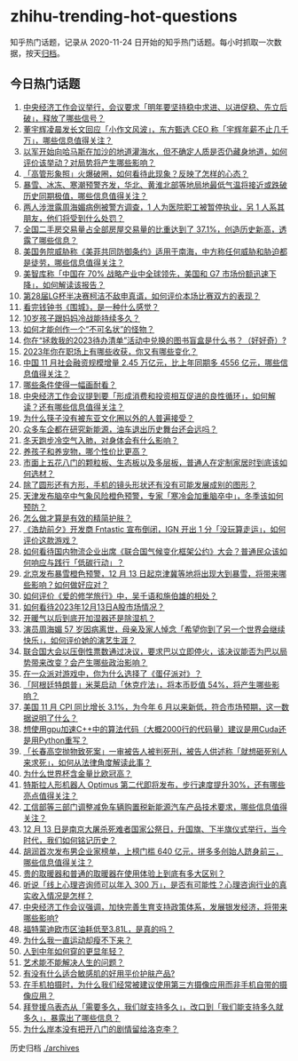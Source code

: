 # zhihu-trending-hot-questions

知乎热门话题，记录从 2020-11-24
日开始的知乎热门话题。每小时抓取一次数据，按天[归档](./archives)。

## 今日热门话题

<!-- BEGIN -->
<!-- 最后更新时间 Thu Dec 14 2023 01:00:40 GMT+0800 (China Standard Time) -->

1. [中央经济工作会议举行，会议要求「明年要坚持稳中求进、以进促稳、先立后破」，释放了哪些信号？](https://www.zhihu.com/question/634555359)
1. [董宇辉凌晨发长文回应「小作文风波」，东方甄选 CEO 称「宇辉年薪不止几千万」，哪些信息值得关注？](https://www.zhihu.com/question/634643306)
1. [以军开始向哈马斯在加沙的地道灌海水，但不确定人质是否仍藏身地道，如何评价该举动？对局势将产生哪些影响？](https://www.zhihu.com/question/634632935)
1. [「高管形象照」火爆破圈，如何看待此现象？反映了怎样的心态？](https://www.zhihu.com/question/634679340)
1. [暴雪、冰冻、寒潮预警齐发，华北、黄淮北部等地局地最低气温将接近或跌破历史同期极值，哪些信息值得关注？](https://www.zhihu.com/question/634605370)
1. [两人涉泄露周海媚病例被警方调查，1 人为医院职工被暂停执业，另 1 人系其朋友，他们将受到什么处罚？](https://www.zhihu.com/question/634618003)
1. [全国二手房交易量占全部房屋交易量的比重达到了 37.1%，创造历史新高，透露了哪些信息？](https://www.zhihu.com/question/634643337)
1. [美国务院威胁称《美菲共同防御条约》适用于南海，中方称任何威胁和胁迫都是徒劳，哪些信息值得关注？](https://www.zhihu.com/question/634664659)
1. [美智库称「中国在 70% 战略产业中全球领先，美国和 G7 市场份额迅速下降」，如何解读该报告？](https://www.zhihu.com/question/634654148)
1. [第28届LG杯半决赛柯洁不敌申真谞，如何评价本场比赛双方的表现？](https://www.zhihu.com/question/634647919)
1. [看完钱钟书《围城》，是一种什么感觉？](https://www.zhihu.com/question/50557373)
1. [10岁孩子跟妈妈冷战能持续多久？](https://www.zhihu.com/question/634209658)
1. [如何才能创作一个“不可名状”的怪物？](https://www.zhihu.com/question/634144573)
1. [你在“拯救我的2023待办清单”活动中兑换的图书盲盒是什么书？（好好奇）?](https://www.zhihu.com/question/634682124)
1. [2023年你在职场上有哪些收获，你又有哪些变化？](https://www.zhihu.com/question/634637751)
1. [中国 11 月社会融资规模增量 2.45 万亿元，比上年同期多 4556 亿元，哪些信息值得关注？](https://www.zhihu.com/question/634668669)
1. [哪些条件使得一幅画耐看？](https://www.zhihu.com/question/607794207)
1. [中央经济工作会议提到要「形成消费和投资相互促进的良性循环」，如何解读？还有哪些信息值得关注？](https://www.zhihu.com/question/634665618)
1. [为什么筷子没有被东亚文化圈以外的人普遍接受？](https://www.zhihu.com/question/268623228)
1. [众多车企都在研究新能源，油车退出历史舞台还会远吗？](https://www.zhihu.com/question/633371417)
1. [冬天跑步冷空气入肺，对身体会有什么影响？](https://www.zhihu.com/question/632907465)
1. [养孩子和养宠物，哪个性价比更高？](https://www.zhihu.com/question/634506861)
1. [市面上五花八门的颗粒板、生态板以及多层板，普通人在定制家居时到底该如何选材？](https://www.zhihu.com/question/631483326)
1. [除了圆形还有方形，手机的镜头形状还有没有可能发展成别的图形？](https://www.zhihu.com/question/632151106)
1. [天津发布脑卒中气象风险橙色预警，专家「寒冷会加重脑卒中」，冬季该如何预防？](https://www.zhihu.com/question/634638973)
1. [怎么做才算是有效的精简护肤？](https://www.zhihu.com/question/631121601)
1. [《浩劫前夕》开发商 Fntastic 宣布倒闭，IGN 开出 1 分「没玩算走运」，如何评价这款游戏？](https://www.zhihu.com/question/633925725)
1. [如何看待国内物流企业出席《联合国气候变化框架公约》大会？普通民众该如何响应与践行「低碳行动」？](https://www.zhihu.com/question/634635310)
1. [北京发布暴雪橙色预警，12 月 13 日起京津冀等地将出现大到暴雪，将带来哪些影响？如何做好应对？](https://www.zhihu.com/question/634436506)
1. [如何评价《爱的修学旅行》中，吴千语和施伯雄的相处？](https://www.zhihu.com/question/632154202)
1. [如何看待2023年12月13日A股市场情况？](https://www.zhihu.com/question/634608400)
1. [开暖气以后到底开加湿器还是除湿机？](https://www.zhihu.com/question/629448837)
1. [演员周海媚 57 岁因病离世，母亲及家人悼念「希望你到了另一个世界会继续快乐」，如何评价她的演艺生涯？](https://www.zhihu.com/question/634563082)
1. [联合国大会以压倒性票数通过决议，要求巴以立即停火，该决议能否为巴以局势带来改变？会产生哪些政治影响？](https://www.zhihu.com/question/634608991)
1. [在一众派对游戏中，你为什么选择了《蛋仔派对》？](https://www.zhihu.com/question/631721792)
1. [「阿根廷特朗普」米莱启动「休克疗法」，将本币贬值 54%，将产生哪些影响？](https://www.zhihu.com/question/634630526)
1. [美国 11 月 CPI 同比增长 3.1%，为今年 6 月以来新低，符合市场预期，这一数据说明了什么？](https://www.zhihu.com/question/634605858)
1. [想使用gpu加速C++中的算法代码（大概2000行的代码量）建议是用Cuda还是用Python重写？](https://www.zhihu.com/question/599578576)
1. [「长春高空抛物致死案」一审被告人被判死刑，被告人供述称「就想砸死别人来求死」，如何从法律角度解读此事？](https://www.zhihu.com/question/634627903)
1. [为什么世界杯含金量比欧冠高？](https://www.zhihu.com/question/633734011)
1. [特斯拉人形机器人 Optimus 第二代即将发布，步行速度提升30%，还有哪些亮点值得关注？](https://www.zhihu.com/question/634663760)
1. [工信部等三部门调整减免车辆购置税新能源汽车产品技术要求，哪些信息值得关注？](https://www.zhihu.com/question/634437809)
1. [12 月 13 日是南京大屠杀死难者国家公祭日，升国旗、下半旗仪式举行，当今时代，我们如何铭记历史？](https://www.zhihu.com/question/634626390)
1. [胡润首次发布男企业家榜单，上榜门槛 640 亿元，拼多多创始人跻身前三，哪些信息值得关注？](https://www.zhihu.com/question/634473788)
1. [贵的取暖器和普通的取暖器在使用体验上到底有多大区别？](https://www.zhihu.com/question/630536277)
1. [听说「线上心理咨询师可以年入 300 万」，是否有可能性？心理咨询行业的真实收入情况是怎样？](https://www.zhihu.com/question/633772272)
1. [中央经济工作会议强调，加快完善生育支持政策体系，发展银发经济，将带来哪些影响?](https://www.zhihu.com/question/634550959)
1. [福特蒙迪欧市区油耗低至3.81L，是真的吗？](https://www.zhihu.com/question/634622552)
1. [为什么我一直运动却瘦不下来？](https://www.zhihu.com/question/632771615)
1. [人到中年如何穿的更显年轻？](https://www.zhihu.com/question/632642157)
1. [艺术能不能解决人生的问题？](https://www.zhihu.com/question/632668302)
1. [有没有什么适合敏感肌的好用平价护肤产品?](https://www.zhihu.com/question/631731273)
1. [在手机拍摄时，为什么我们经常被建议使用第三方摄像应用而非手机自带的摄像应用？](https://www.zhihu.com/question/633113836)
1. [拜登援乌表态从「需要多久，我们就支持多久」，改口到「我们能支持多久就多久」，暴露出了哪些信息？](https://www.zhihu.com/question/634624405)
1. [为什么岸本没有把开八门的剧情留给洛克李？](https://www.zhihu.com/question/471522914)

<!-- END -->

历史归档 [./archives](./archives)
